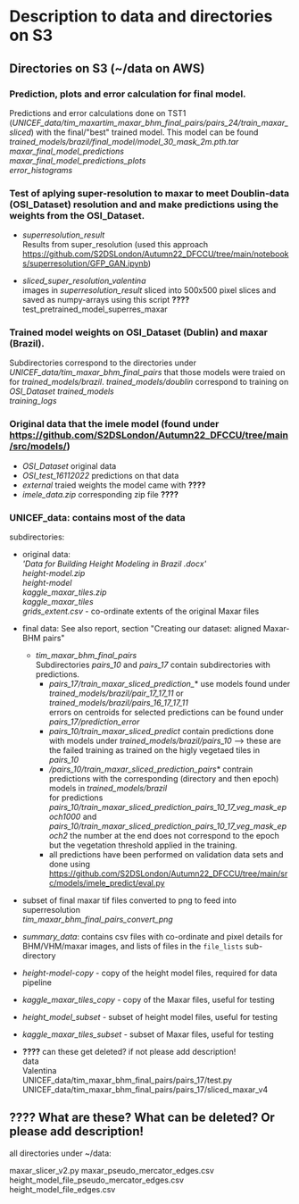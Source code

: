 # Description to data and directories on S3

## Directories on S3 (~/data on AWS)

### Prediction, plots and error calculation for final model.
Predictions and error calculations done on TST1 (*UNICEF_data/tim_maxartim_maxar_bhm_final_pairs/pairs_24/train_maxar_sliced*)
with the final/"best" trained model. This model can be found *trained_models/brazil/final_model/model_30_mask_2m.pth.tar*
*maxar_final_model_predictions*  
*maxar_final_model_predictions_plots*  
*error_histograms* 

### Test of aplying super-resolution to maxar to meet Doublin-data (OSI_Dataset) resolution and and make predictions using the weights from the OSI_Dataset.
- *superresolution_result*  
Results from super_resolution (used this approach <https://github.com/S2DSLondon/Autumn22_DFCCU/tree/main/notebooks/superresolution/GFP_GAN.ipynb>)    

- *sliced_super_resolution_valentina*  
images in *superresolution_result* sliced into 500x500 pixel slices and saved as numpy-arrays using this script **????**
test_pretrained_model_superres_maxar  

### Trained model weights on OSI_Dataset (Dublin) and maxar (Brazil). 

Subdirectories correspond to the directories under *UNICEF_data/tim_maxar_bhm_final_pairs* that those models were traied on for *trained_models/brazil*. *trained_models/doublin* correspond to training on *OSI_Dataset*
*trained_models*   
*training_logs*  

### Original data that the imele model (found under <https://github.com/S2DSLondon/Autumn22_DFCCU/tree/main/src/models/>)

- *OSI_Dataset* original data  
- *OSI_test_16112022* predictions on that data  
- *external* traied weights the model came with **????**  
- *imele_data.zip* corresponding zip file **????**

### UNICEF_data: contains most of the data 
subdirectories: 
- original data:   
*'Data for Building Height Modeling in Brazil .docx'*   
*height-model.zip*  
*height-model*  
*kaggle_maxar_tiles.zip*  
*kaggle_maxar_tiles*  
*grids_extent.csv* - co-ordinate extents of the original Maxar files

- final data: See also report, section "Creating our dataset: aligned Maxar-BHM pairs"   
    - *tim_maxar_bhm_final_pairs*   
Subdirectories *pairs_10* and *pairs_17* contain subdirectories with predictions.
        -  *pairs_17/train_maxar_sliced_prediction_** use models found under *trained_models/brazil/pair_17_17_11* or *trained_models/brazil/pairs_16_17_17_11*  
        errors on centroids for selected predictions can be found under *pairs_17/prediction_error*
        - *pairs_10/train_maxar_sliced_predict* contain predictions done with models under *trained_models/brazil/pairs_10* --> these are the failed training as trained on the higly vegetaed tiles in *pairs_10*
        - */pairs_10/train_maxar_sliced_prediction_pairs** contrain predictions with the corresponding (directory and then epoch) models in *trained_models/brazil*  
        for predictions *pairs_10/train_maxar_sliced_prediction_pairs_10_17_veg_mask_epoch1000* and *pairs_10/train_maxar_sliced_prediction_pairs_10_17_veg_mask_epoch2* the number at the end does not correspond to the epoch but the vegetation threshold applied in the training.  
        - all predictions have been performed on validation data sets and done using <https://github.com/S2DSLondon/Autumn22_DFCCU/tree/main/src/models/imele_predict/eval.py> 


- subset of final maxar tif files converted to png to feed into superresolution  
*tim_maxar_bhm_final_pairs_convert_png*   

- *summary_data*: contains csv files with co-ordinate and pixel details for BHM/VHM/maxar images, and lists of files in the `file_lists` sub-directory 
 
- *height-model-copy* - copy of the height model files, required for data pipeline
- *kaggle_maxar_tiles_copy* - copy of the Maxar files, useful for testing
- *height_model_subset* - subset of height model files, useful for testing       
- *kaggle_maxar_tiles_subset* - subset of Maxar files, useful for testing

- **????** can these get deleted? if not please add description!     
data     
Valentina  
UNICEF_data/tim_maxar_bhm_final_pairs/pairs_17/test.py  
UNICEF_data/tim_maxar_bhm_final_pairs/pairs_17/sliced_maxar_v4   

                                    

## **????** What are these? What can be deleted? Or please add description! 

all directories under ~/data:  

maxar_slicer_v2.py 
maxar_pseudo_mercator_edges.csv  
height_model_file_pseudo_mercator_edges.csv  
height_model_file_edges.csv  
